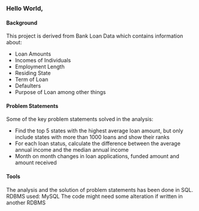 ### Hello World,

#### Background
This project is derived from Bank Loan Data which contains information about:
- Loan Amounts
- Incomes of Individuals
- Employment Length
- Residing State
- Term of Loan
- Defaulters
- Purpose of Loan
among other things

#### Problem Statements
Some of the key problem statements solved in the analysis:
- Find the top 5 states with the highest average loan amount, but only include states with more than 1000 loans and show their ranks
- For each loan status, calculate the difference between the average annual income and the median annual income
- Month on month changes in loan applications, funded amount and amount received

#### Tools
The analysis and the solution of problem statements has been done in SQL.
RDBMS used: MySQL
The code might need some alteration if written in another RDBMS
